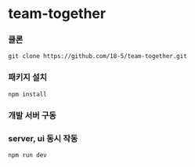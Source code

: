# team-together

### 클론

`git clone https://github.com/18-5/team-together.git`

### 패키지 설치

`npm install`

### 개발 서버 구동
### server, ui 동시 작동

`npm run dev`
